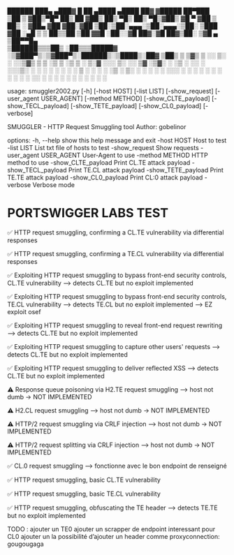 
  ██████  ███▄ ▄███▓ █    ██   ▄████   ▄████  ██▓    ▓█████  ██▀███  
▒██    ▒ ▓██▒▀█▀ ██▒ ██  ▓██▒ ██▒ ▀█▒ ██▒ ▀█▒▓██▒    ▓█   ▀ ▓██ ▒ ██▒
░ ▓██▄   ▓██    ▓██░▓██  ▒██░▒██░▄▄▄░▒██░▄▄▄░▒██░    ▒███   ▓██ ░▄█ ▒
  ▒   ██▒▒██    ▒██ ▓▓█  ░██░░▓█  ██▓░▓█  ██▓▒██░    ▒▓█  ▄ ▒██▀▀█▄  
▒██████▒▒▒██▒   ░██▒▒▒█████▓ ░▒▓███▀▒░▒▓███▀▒░██████▒░▒████▒░██▓ ▒██▒
▒ ▒▓▒ ▒ ░░ ▒░   ░  ░░▒▓▒ ▒ ▒  ░▒   ▒  ░▒   ▒ ░ ▒░▓  ░░░ ▒░ ░░ ▒▓ ░▒▓░
░ ░▒  ░ ░░  ░      ░░░▒░ ░ ░   ░   ░   ░   ░ ░ ░ ▒  ░ ░ ░  ░  ░▒ ░ ▒░
░  ░  ░  ░      ░    ░░░ ░ ░ ░ ░   ░ ░ ░   ░   ░ ░      ░     ░░   ░ 
      ░         ░      ░           ░       ░     ░  ░   ░  ░   ░     

usage: smuggler2002.py [-h] [-host HOST] [-list LIST] [-show_request] [-user_agent USER_AGENT] [-method METHOD] [-show_CLTE_payload] [-show_TECL_payload] [-show_TETE_payload]
                       [-show_CL0_payload] [-verbose]

SMUGGLER - HTTP Request Smuggling tool Author: gobelinor

options:
  -h, --help            show this help message and exit
  -host HOST            Host to test
  -list LIST            List txt file of hosts to test
  -show_request         Show requests
  -user_agent USER_AGENT
                        User-Agent to use
  -method METHOD        HTTP method to use
  -show_CLTE_payload    Print CL.TE attack payload
  -show_TECL_payload    Print TE.CL attack payload
  -show_TETE_payload    Print TE.TE attack payload
  -show_CL0_payload     Print CL:0 attack payload
  -verbose              Verbose mode


# PORTSWIGGER LABS TEST

✅ HTTP request smuggling, confirming a CL.TE vulnerability via differential responses

✅ HTTP request smuggling, confirming a TE.CL vulnerability via differential responses

✅ Exploiting HTTP request smuggling to bypass front-end security controls, CL.TE vulnerability
—> detects CL.TE but no exploit implemented

✅ Exploiting HTTP request smuggling to bypass front-end security controls, TE.CL vulnerability
—> detects TE.CL but no exploit implemented —> EZ exploit osef

✅ Exploiting HTTP request smuggling to reveal front-end request rewriting
—> detects CL.TE but no exploit implemented

✅ Exploiting HTTP request smuggling to capture other users' requests
—> detects CL.TE but no exploit implemented

✅ Exploiting HTTP request smuggling to deliver reflected XSS
—> detects CL.TE but no exploit implemented

⚠️ Response queue poisoning via H2.TE request smuggling
—> host not dumb
-> NOT IMPLEMENTED

⚠️ H2.CL request smuggling
—> host not dumb
-> NOT IMPLEMENTED

⚠️ HTTP/2 request smuggling via CRLF injection
—> host not dumb
-> NOT IMPLEMENTED

⚠️ HTTP/2 request splitting via CRLF injection
—> host not dumb
-> NOT IMPLEMENTED

✅ CL.0 request smuggling
—> fonctionne avec le bon endpoint de renseigné

✅ HTTP request smuggling, basic CL.TE vulnerability

✅ HTTP request smuggling, basic TE.CL vulnerability

✅ HTTP request smuggling, obfuscating the TE header
—> detects TE.TE but no exploit implemented

TODO :
ajouter un TE0
ajouter un scrapper de endpoint interessant pour CL0
ajouter un la possibilité d’ajouter un header comme proxyconnection: gougougaga
